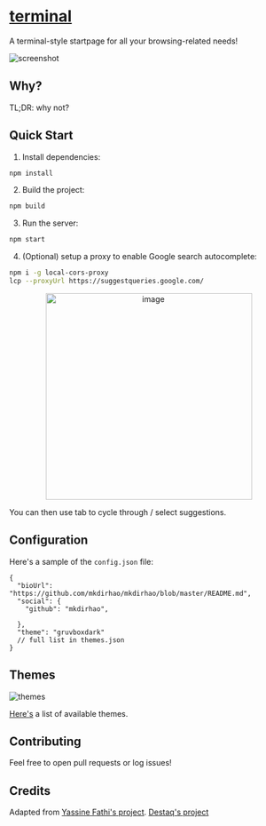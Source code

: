 # [terminal](https://mkdirhao.github.io/cli-homepage)

A terminal-style startpage for all your browsing-related needs!

![screenshot](/docs/screenshot.png)

## Why?

TL;DR: why not?

## Quick Start

1. Install dependencies:

```bash
npm install
```

2. Build the project:

```bash
npm build
```

3. Run the server:

```bash
npm start
```

4. (Optional) setup a proxy to enable Google search autocomplete:

```bash
npm i -g local-cors-proxy
lcp --proxyUrl https://suggestqueries.google.com/
```

<p align="center">
  <img width="372" alt="image" src="https://github.com/mkdirhao/cli-homepage/assets/61620873/96bd0247-4ccd-4492-8df0-6d3796946363">
</p>

You can then use tab to cycle through / select suggestions.

## Configuration

Here's a sample of the `config.json` file:

```json5
{
  "bioUrl": "https://github.com/mkdirhao/mkdirhao/blob/master/README.md",
  "social": {
    "github": "mkdirhao",
    
  },
  "theme": "gruvboxdark"
  // full list in themes.json
}
```

## Themes

![themes](/docs/screenshot.gif)

[Here's](/docs/themes) a list of available themes.


## Contributing

Feel free to open pull requests or log issues!

## Credits

Adapted from
[Yassine Fathi's project](https://github.com/m4tt72/terminal).
[Destaq's project](https://github.com/Destaq/cli-homepage)
